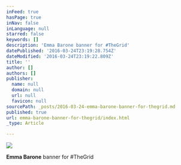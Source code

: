 ```yaml
---
inFeed: true
hasPage: true
inNav: false
inLanguage: null
starred: false
keywords: []
description: 'Emma Barone banner for #TheGrid'
datePublished: '2016-03-24T23:19:28.754Z'
dateModified: '2016-03-24T23:19:22.809Z'
title: ''
author: []
authors: []
publisher:
  name: null
  domain: null
  url: null
  favicon: null
sourcePath: _posts/2016-03-24-emma-barone-banner-for-thegrid.md
published: true
url: emma-barone-banner-for-thegrid/index.html
_type: Article

---
```

![](https://the-grid-user-content.s3-us-west-2.amazonaws.com/146761b4-be41-4feb-b9b7-e03a4688a6cb.jpg)

**Emma Barone** banner for \#TheGrid